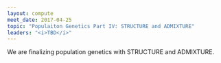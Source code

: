 ```yaml
---
layout: compute
meet_date: 2017-04-25
topic: "Populaiton Genetics Part IV: STRUCTURE and ADMIXTURE"
leaders: "<i>TBD</i>"
---
```


We are finalizing population genetics with STRUCTURE and ADMIXTURE.

